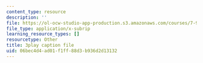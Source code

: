 ```yaml
---
content_type: resource
description: ''
file: https://ol-ocw-studio-app-production.s3.amazonaws.com/courses/7-91j-foundations-of-computational-and-systems-biology-spring-2014/06bec4d4ad01f1ff88d3b936d2d13132_lJzybEXmIj0.srt
file_type: application/x-subrip
learning_resource_types: []
resourcetype: Other
title: 3play caption file
uid: 06bec4d4-ad01-f1ff-88d3-b936d2d13132
---
```

